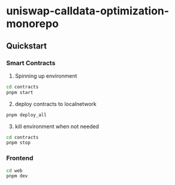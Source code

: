 # uniswap-calldata-optimization-monorepo


## Quickstart

### Smart Contracts

1. Spinning up environment

```sh
cd contracts
pnpm start
```

2. deploy contracts to localnetwork

```sh
pnpm deploy_all
```

3. kill environment when not needed

```sh
cd contracts
pnpm stop
```

### Frontend

```sh
cd web
pnpm dev
```